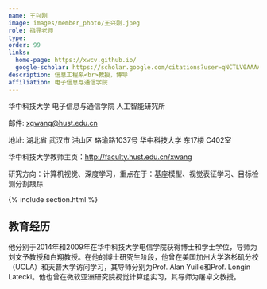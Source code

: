 ```yaml
---
name: 王兴刚
image: images/member_photo/王兴刚.jpeg
role: 指导老师
type: 
order: 99
links:
  home-page: https://xwcv.github.io/
  google-scholar: https://scholar.google.com/citations?user=qNCTLV0AAAAJ
description: 信息工程系<br>教授，博导
affiliation: 电子信息与通信学院
---
```


华中科技大学 电子信息与通信学院 人工智能研究所

邮件: xgwang@hust.edu.cn

地址: 湖北省 武汉市 洪山区 珞瑜路1037号 华中科技大学 东17楼 C402室

华中科技大学教师主页：http://faculty.hust.edu.cn/xwang

研究方向：计算机视觉、深度学习，重点在于：基座模型、视觉表征学习、目标检测分割跟踪

{% include section.html %}

## 教育经历

他分别于2014年和2009年在华中科技大学电信学院获得博士和学士学位，导师为刘文予教授和白翔教授。在他的博士研究生阶段，他曾在美国加州大学洛杉矶分校（UCLA）和天普大学访问学习，其导师分别为Prof. Alan Yuille和Prof. Longin Latecki。他也曾在微软亚洲研究院视觉计算组实习，其导师为屠卓文教授。

